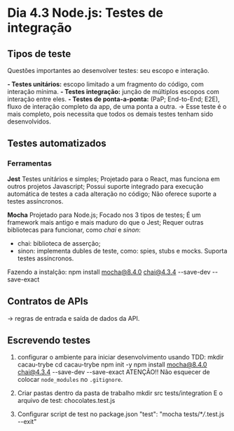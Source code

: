 # Dia 4.3 Node.js: Testes de integração

## Tipos de teste

Questões importantes ao desenvolver testes: seu escopo e interação.

**- Testes unitários:** escopo limitado a um fragmento do código, com interação mínima.
**- Testes integração:** junção de múltiplos escopos com interação entre eles.
**- Testes de ponta-a-ponta:** (PaP; End-to-End; E2E), fluxo de interação completo da app, de uma ponta a outra.
-> Esse teste é o mais completo, pois necessita que todos os demais testes tenham sido desenvolvidos.

## Testes automatizados

### Ferramentas

**Jest**
Testes unitários e simples;
Projetado para o React, mas funciona em outros projetos Javascript;
Possui suporte integrado para execução automática de testes a cada alteração no código;
Não oferece suporte a testes assíncronos.

**Mocha**
Projetado para Node.js;
Focado nos 3 tipos de testes;
É um framework mais antigo e mais maduro do que o Jest;
Requer outras bibliotecas para funcionar, como _chai_ e _sinon_:

- chai: biblioteca de asserção;
- sinon: implementa dubles de teste, como: spies, stubs e mocks.
  Suporta testes assíncronos.

Fazendo a instalção:
npm install mocha@8.4.0 chai@4.3.4 --save-dev --save-exact

## Contratos de APIs

-> regras de entrada e saída de dados da API.

## Escrevendo testes

1. configurar o ambiente para iniciar desenvolvimento usando TDD:
   mkdir cacau-trybe
   cd cacau-trybe
   npm init -y
   npm install mocha@8.4.0 chai@4.3.4 --save-dev --save-exact
   ATENÇÃO!! Não esquecer de colocar `node_modules` no `.gitignore`.

2. Criar pastas dentro da pasta de trabalho
   mkdir src tests/integration
   E o arquivo de test: chocolates.test.js

3. Configurar script de test no package.json
   "test": "mocha tests/\*_/_.test.js --exit"
